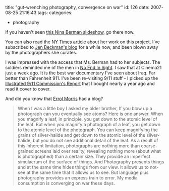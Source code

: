 title: "gut-wrenching photography, convergence on war"
id: 126
date: 2007-08-25 21:16:43
tags: 
categories: 
- photography

If you haven't seen [this Nina Berman slideshow](http://www.nytimes.com/slideshow/2007/08/21/arts/20070822_BERMAN_SLIDESHOW_index.html), go there now.

You can also read the [NY Times article](http://www.nytimes.com/2007/08/22/arts/design/22berm.html?ex=1345435200&en=c3a944623cb47444&ei=5088&partner=rssnyt&emc=rss) about her work on this project. I've subscribed to [Jen Beckman's blog](http://www.personism.com/) for a while now, and been blown away by the photographers she curates.

I was impressed with the access that Ms. Berman had to her subjects. The soldiers reminded me of the men in [No End In Sight](http://www.imdb.com/title/tt0912593/). I saw that at Cinema21 just a week ago. It is the best war documentary I've seen about Iraq. Far better than Fahrenheit 911\. I've been re-visiting 9/11 stuff - I picked up the [Illustrated 9/11 Commission's Report](http://www.associatedcontent.com/article/56603/graphic_novels_take_a_huge_step_forward.html) that I bought nearly a year ago and read it cover to cover.

And did you know that [Errol Morris](http://morris.blogs.nytimes.com/2007/08/15/will-the-real-hooded-man-please-stand-up/) had a blog?
> When I was a little boy I asked my older brother, If you blow up a photograph can you eventually see atoms? Here is one answer. When you magnify a leaf, in principle, you get down to the atomic level of the leaf. But when you magnify a photograph of a leaf, you get down to the atomic level of the photograph. You can keep magnifying the grains of silver-halide and get down to the atomic level of the silver-halide, but you do not see additional detail of the leaf. As a result of this inherent limitation, photographs are nothing more than coarse-grained screens laid over reality, revealing nothing more (about what is photographed) than a certain size. They provide an imperfect simulacrum of the surface of things.
And
> Photography presents things and at the same time hides things from our view. It allows us to not-see at the same time that it allows us to see. But language plus photography provides an express train to error.
My media consumption is converging on war these days.

